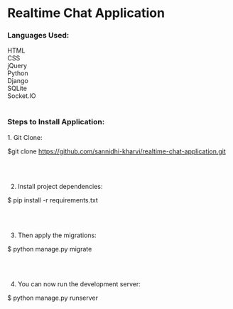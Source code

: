 # Realtime Chat Application

<h3>Languages Used:</h3>
HTML<br/>
CSS<br/>
jQuery<br/>
Python<br/>
Django<br/>
SQLite<br/>
Socket.IO<br/><br/>

<h3>Steps to Install Application:</h3>
1. Git Clone:

$git clone https://github.com/sannidhi-kharvi/realtime-chat-application.git

<br/><br/>

2. Install project dependencies:

$ pip install -r requirements.txt

<br/><br/>

3. Then apply the migrations:

$ python manage.py migrate

<br/><br/>

4. You can now run the development server:

  $ python manage.py runserver

